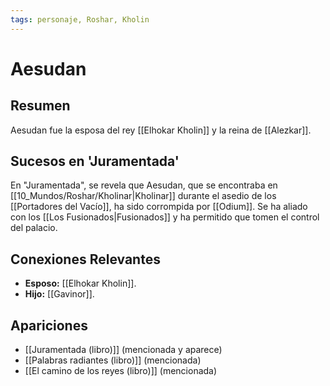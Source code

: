 ```yaml
---
tags: personaje, Roshar, Kholin
---
```


# Aesudan

## Resumen
Aesudan fue la esposa del rey [[Elhokar Kholin]] y la reina de [[Alezkar]].

## Sucesos en 'Juramentada'
En "Juramentada", se revela que Aesudan, que se encontraba en [[10_Mundos/Roshar/Kholinar|Kholinar]] durante el asedio de los [[Portadores del Vacío]], ha sido corrompida por [[Odium]]. Se ha aliado con los [[Los Fusionados|Fusionados]] y ha permitido que tomen el control del palacio.

## Conexiones Relevantes
* **Esposo:** [[Elhokar Kholin]].
* **Hijo:** [[Gavinor]].

## Apariciones
* [[Juramentada (libro)]] (mencionada y aparece)
* [[Palabras radiantes (libro)]] (mencionada)
* [[El camino de los reyes (libro)]] (mencionada)

